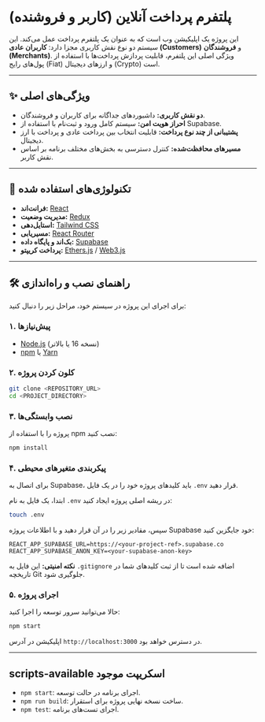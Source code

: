 # پلتفرم پرداخت آنلاین (کاربر و فروشنده)

این پروژه یک اپلیکیشن وب است که به عنوان یک پلتفرم پرداخت عمل می‌کند. این سیستم دو نوع نقش کاربری مجزا دارد: **کاربران عادی (Customers)** و **فروشندگان (Merchants)**. ویژگی اصلی این پلتفرم، قابلیت پردازش پرداخت‌ها با استفاده از پول‌های رایج (Fiat) و ارزهای دیجیتال (Crypto) است.

---

## ✨ ویژگی‌های اصلی

- **دو نقش کاربری:** داشبوردهای جداگانه برای کاربران و فروشندگان.
- **احراز هویت امن:** سیستم کامل ورود و ثبت‌نام با استفاده از Supabase.
- **پشتیبانی از چند نوع پرداخت:** قابلیت انتخاب بین پرداخت عادی و پرداخت با ارز دیجیتال.
- **مسیرهای محافظت‌شده:** کنترل دسترسی به بخش‌های مختلف برنامه بر اساس نقش کاربر.

---

## 🚀 تکنولوژی‌های استفاده شده

- **فرانت‌اند:** [React](https://reactjs.org/)
- **مدیریت وضعیت:** [Redux](https://redux.js.org/)
- **استایل‌دهی:** [Tailwind CSS](https://tailwindcss.com/)
- **مسیریابی:** [React Router](https://reactrouter.com/)
- **بک‌اند و پایگاه داده:** [Supabase](https://supabase.io/)
- **پرداخت کریپتو:** [Ethers.js](https://ethers.io/) / [Web3.js](https://web3js.org/)

---

## 🛠️ راهنمای نصب و راه‌اندازی

برای اجرای این پروژه در سیستم خود، مراحل زیر را دنبال کنید:

### ۱. پیش‌نیازها

- [Node.js](https://nodejs.org/) (نسخه 16 یا بالاتر)
- [npm](https://www.npmjs.com/) یا [Yarn](https://yarnpkg.com/)

### ۲. کلون کردن پروژه

```bash
git clone <REPOSITORY_URL>
cd <PROJECT_DIRECTORY>
```

### ۳. نصب وابستگی‌ها

پروژه را با استفاده از npm نصب کنید:

```bash
npm install
```

### ۴. پیکربندی متغیرهای محیطی

برای اتصال به Supabase، باید کلیدهای پروژه خود را در یک فایل `.env` قرار دهید.

ابتدا، یک فایل به نام `.env` در ریشه اصلی پروژه ایجاد کنید:

```bash
touch .env
```

سپس، مقادیر زیر را در آن قرار دهید و با اطلاعات پروژه Supabase خود جایگزین کنید:

```env
REACT_APP_SUPABASE_URL=https://<your-project-ref>.supabase.co
REACT_APP_SUPABASE_ANON_KEY=<your-supabase-anon-key>
```

**نکته امنیتی:** این فایل به `.gitignore` اضافه شده است تا از ثبت کلیدهای شما در تاریخچه Git جلوگیری شود.

### ۵. اجرای پروژه

حالا می‌توانید سرور توسعه را اجرا کنید:

```bash
npm start
```

اپلیکیشن در آدرس `http://localhost:3000` در دسترس خواهد بود.

---

## scripts-available اسکریپت موجود


- `npm start`: اجرای برنامه در حالت توسعه.
- `npm run build`: ساخت نسخه نهایی پروژه برای استقرار.
- `npm test`: اجرای تست‌های برنامه.
